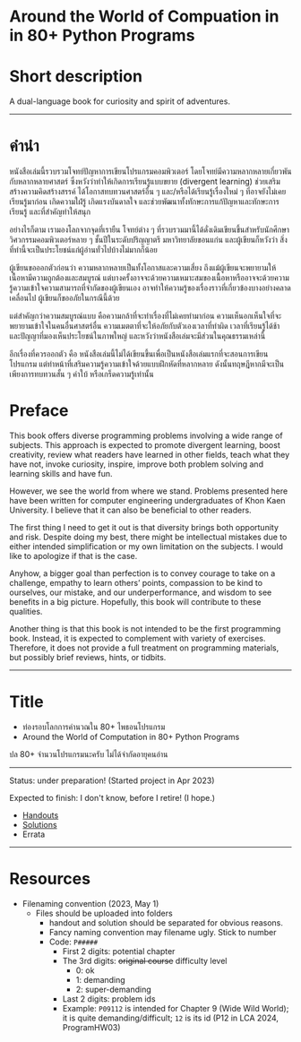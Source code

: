 # Around the World of Compuation in in 80+ Python Programs

# Short description

A dual-language book for curiosity and spirit of adventures.

---

# คำนำ 

หนังสือเล่มนี้รวบรวมโจทย์ปัญหาการเขียนโปรแกรมคอมพิวเตอร์ โดยโจทย์มีความหลากหลายเกี่ยวพันกับหลากหลายศาสตร์ ซึ่งหวังว่าทำให้เกิดการเรียนรู้แบบขยาย (divergent learning) ช่วยเสริมสร้างความคิดสร้างสรรค์ ได้โอกาสทบทวนศาสตร์อื่น ๆ และ/หรือได้เรียนรู้เรื่องใหม่ ๆ ที่อาจยังไม่เคยเรียนรู้มาก่อน เกิดความใฝ่รู้ เกิดแรงบันดาลใจ และช่วยพัฒนาทั้งทักษะการแก้ปัญหาและทักษะการเรียนรู้ และที่สำคัญทำให้สนุก

อย่างไรก็ตาม เรามองโลกจากจุดที่เรายืน โจทย์ต่าง ๆ ที่รวบรวมมานี้ได้ดั่งเดิมเขียนขึ้นสำหรับนักศึกษาวิศวกรรมคอมพิวเตอร์หลาย ๆ ชั้นปีในระดับปริญญาตรี มหาวิทยาลัยขอนแก่น และผู้เขียนก็หวังว่า สิ่งที่ทำนี้จะเป็นประโยชน์แก่ผู้อ่านทั่วไปบ้างไม่มากก็น้อย

ผู้เขียนขอออกตัวก่อนว่า ความหลากหลายเป็นทั้งโอกาสและความเสี่ยง ถึงแม้ผู้เขียนจะพยายามให้เนื้อหามีความถูกต้องและสมบูรณ์ แต่บางครั้งอาจจะด้วยความเหมาะสมของเนื้อหาหรืออาจจะด้วยความรู้ความเข้าใจความสามารถที่จำกัดของผู้เขียนเอง อาจทำให้ความรู้ของเรื่องราวที่เกี่ยวข้องบางอย่างคลาดเคลื่อนไป ผู้เขียนก็ขออภัยในกรณีนี้ด้วย

แต่สำคัญกว่าความสมบูรณ์แบบ คือความกล้าที่จะทำเรื่องที่ไม่เคยทำมาก่อน ความเห็นอกเห็นใจที่จะพยายามเข้าใจในคนอื่นศาสตร์อื่น ความเมตตาที่จะให้อภัยกับตัวเองเวลาที่ทำผิด เวลาที่เรียนรู้ได้ช้า และปัญญาที่มองเห็นประโยชน์ในภาพใหญ่ และหวังว่าหนังสือเล่มจะมีส่วนในคุณธรรมเหล่านี้

อีกเรื่องที่ควรออกตัว คือ หนังสือเล่มนี้ไม่ได้เขียนขึ้นเพื่อเป็นหนังสือเล่มแรกที่จะสอนการเขียนโปรแกรม แต่ทำหน้าที่เสริมความรู้ความเข้าใจด้วยแบบฝึกหัดที่หลากหลาย ดังนั้นทฤษฎีหากมีจะเป็นเพียงการทบทวนสั้น ๆ คำใบ้ หรือเกร็ดความรู้เท่านั้น 

# Preface

This book offers diverse programming problems involving a wide range of subjects. This approach is expected to promote divergent learning, boost creativity, review what readers have learned in other fields, teach what they have not, invoke curiosity, inspire, improve both problem solving and learning skills and have fun.  

However, we see the world from where we stand. Problems presented here have been written for computer engineering undergraduates of Khon Kaen University. I believe that it can also be beneficial to other readers.

The first thing I need to get it out is that diversity brings both opportunity and risk. Despite doing my best, there might be intellectual mistakes due to either intended simplification or my own limitation on the subjects. I would like to apologize if that is the case.

Anyhow, a bigger goal than perfection is to convey courage to take on a challenge, empathy to learn others’ points, compassion to be kind to ourselves, our mistake, and our underperformance, and wisdom to see benefits in a big picture. Hopefully, this book will contribute to these qualities.

Another thing is that this book is not intended to be the first programming book. Instead, it is expected to complement with variety of exercises. Therefore, it does not provide a full treatment on programming materials, but possibly brief reviews, hints, or tidbits.

---
# Title

* ท่องรอบโลกการคำนวณใน 80+ ไพธอนโปรแกรม
* Around the World of Computation in 80+ Python Programs

ปล 80+ จำนวนโปรแกรมนะครับ ไม่ได้จำกัดอายุคนอ่าน

---

Status: under preparation! (Started project in Apr 2023)

Expected to finish: I don't know, before I retire! (I hope.)

* [Handouts](https://github.com/tatpongkatanyukul/LeTourDuMonde/tree/main/handouts)
* [Solutions](https://github.com/tatpongkatanyukul/LeTourDuMonde/tree/main/code)
* Errata

---

# Resources

* Filenaming convention (2023, May 1)
  * Files should be uploaded into folders
    * handout and solution should be separated for obvious reasons.
    * Fancy naming convention may filename ugly. Stick to number
    * Code: ```P#####```
      * First 2 digits: potential chapter
      * The 3rd digits: ~~original course~~ difficulty level
        * 0: ok
        * 1: demanding
        * 2: super-demanding
      * Last 2 digits: problem ids
      * Example: ```P09112``` is intended for Chapter 9 (Wide Wild World); it is quite demanding/difficult; ```12``` is its id (P12 in LCA 2024, ProgramHW03)
    
    
